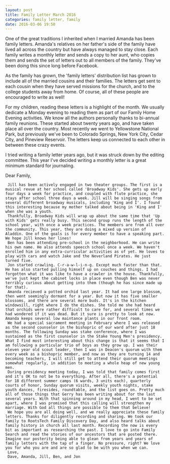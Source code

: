 ```yaml
---
layout: post
title: Family Letter March 2016
categories: family letter, family
date: 2016-03-06 19:50
---
```

One of the great traditions I inherited when I married Amanda has been family letters. Amanda's relatives on her father's side of the family have lived all across the country but have always managed to stay close. Each family writes a monthly letter and sends a copy to her aunt, who copies them and sends the set of letters out to all members of the family. They've been doing this since long before Facebook.

As the family has grown, the 'family letters' distribution list has grown to include all of the married cousins and their families. The letters get sent to each cousin when they have served missions for the church, and to the college students away from home. Of course, all of these people are encouraged to write as well!

For my children, reading these letters is a highlight of the month. We usually dedicate a Monday evening to reading them as part of our Family Home Evening activities. We know all the authors personally thanks to bi-annual family reunions. These started about twenty years ago, and have taken place all over the country. Most recently we went to Yellowstone National Park, but previously we've been to Colorado Springs, New York City, Cedar City, and Pineview Reservoir. The letters keep us connected to each other in between these crazy events.

I tried writing a family letter years ago, but it was struck down by the editing committee. This year I've decided writing a monthly letter is a great minimum standard for journaling.

Dear Family,

     Jill has been actively engaged in two theater groups. The first is a musical revue at her school called 'Broadway Kids'. She gets up early four days a week for practice, and coupled with flute practice, she stays after school three days a week. Jill will be singing songs from several different broadway musicals, including 'King and I'. I found this interesting because my mother talked about being in 'King and I' when she was a youth.
     Thankfully, Broadway Kids will wrap up about the same time that 'Up with Kids' gets really busy. This second group runs the length of the school year, with once a week practices. The members are from all over the community. This year, they are doing a mixed up version of Aladdin. One of the goals is for every member to have a speaking part. We hope Jill knows her lines!
     Ben has been attending pre-school in the neighborhood. He can write his own name. He also attends speecch school once a week. We haven't enrolled him in any extra-curricular activities as of yet. He loves to play with cars and watch Jake and the Neverland Pirates. He just turned five.
     Jon started crawling. C-r-a-w-l-i-n-g. Except much faster than that. He has also started pulling himself up on couches and things. I had forgotten what it was like to have a crawler in the house. Thankfully, we've just kept the cabinet locks in place even though Ben was never terribly curious about getting into them (though he has since made up for that).
     Amanda recieved a potted orchid last year. It had one large blossom, then went seemingly dormant for a year. But now it has five smaller blossoms, and there are several more buds. It's in the kitchen windowsill, right where I do the dishes. She told me she had heard that orchids were rather difficult to care for, and several times we had wondered if it was dead. But it sure is pretty to look at now. Amanda keeps several low maintance plants in our front room.
     We had a special sacrament meeting in February where I was released as the second counselor in the bishopric of our ward after just 18 months. The following Sunday was stake conference, where I was sustained as the first counselor in the Stake Young Men's presidency. What I find most interesting about this change is that it seems that I am following a particular trio of boys as they grow up. I was their eleven year old scout leader, then I was in Deacon's quorum with them every week as a bishopric member, and now as they are turning 14 and becoming teachers, I will still get to attend their quorum meetings somewhat regularly, in addition to meeting a whole heap of new young men.
     During presidency meeting today, I was told that family comes first and it's OK to not be to everything. After all, there's a potential for 18 different summer camps (6 wards, 3 units each), quarterly courts of honor, Sunday quorum visits, weekly youth nights, stake youth dances, firesides, roundtable, and the list goes on. Pretty much all of those things that Gerry has been writing about for the last several years. With that spinning around in my head, I went to be set apart, where I was promised that this calling will strengthen my marriage. With God all things are possible to them that believe!
     We hope you are all doing well, and we really appreciate these family letters. Thanks for diligently recording and sharing. We took our family to RootsTech Family Discovery Day, and also heard talks about family history in church all last month. Recording the now is every bit as important as researching the past. I love to go into Family Search and read the stories of our ancestors that are posted there. Imagine our posterity being able to glean from years and years of family letters with the tap of a finger. No pressure, right? We love you for who you are and are so glad to be with you when we can.
     Love,
     Dave, Amanda, Jill, Ben, and Jon
